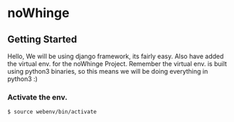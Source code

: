 # noWhinge
## Getting Started
Hello,
We will be using django framework, its fairly easy. Also have added the virtual env. for the noWhinge Project.
Remember the virtual env. is built using python3 binaries, so this means we will be doing everything in python3 :)

### Activate the env. 

```$ source webenv/bin/activate```

